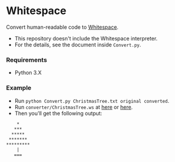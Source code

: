 # Whitespace

Convert human-readable code to [Whitespace](http://web.archive.org/web/20150623025348/http://compsoc.dur.ac.uk/whitespace/).

- This repository doesn't include the Whitespace interpreter.
- For the details, see the document inside `Convert.py`.

### Requirements
- Python 3.X

### Example
- Run `python Convert.py ChristmasTree.txt original converted`.
- Run `converter/ChristmasTree.ws` at [here](https://vii5ard.github.io/whitespace/) or [here](https://naokikp.github.io/wsi/whitespace.html).
- Then you'll get the following output:

```
    *
   ***
  *****
 *******
*********
    |
   ===

```
